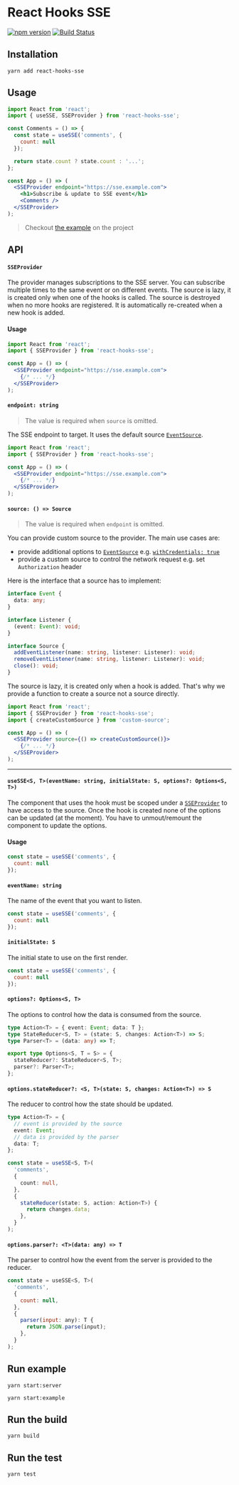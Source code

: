 # React Hooks SSE

[![npm version](https://badge.fury.io/js/react-hooks-sse.svg)](https://badge.fury.io/js/react-hooks-sse) [![Build Status](https://travis-ci.org/samouss/react-hooks-sse.svg?branch=master)](https://travis-ci.org/samouss/react-hooks-sse)

## Installation

```
yarn add react-hooks-sse
```

## Usage

```jsx
import React from 'react';
import { useSSE, SSEProvider } from 'react-hooks-sse';

const Comments = () => {
  const state = useSSE('comments', {
    count: null
  });

  return state.count ? state.count : '...';
};

const App = () => (
  <SSEProvider endpoint="https://sse.example.com">
    <h1>Subscribe & update to SSE event</h1>
    <Comments />
  </SSEProvider>
);
```

> Checkout [the example](/example) on the project

## API

#### `SSEProvider`

The provider manages subscriptions to the SSE server. You can subscribe multiple times to the same event or on different events. The source is lazy, it is created only when one of the hooks is called. The source is destroyed when no more hooks are registered. It is automatically re-created when a new hook is added.

#### Usage

```jsx
import React from 'react';
import { SSEProvider } from 'react-hooks-sse';

const App = () => (
  <SSEProvider endpoint="https://sse.example.com">
    {/* ... */}
  </SSEProvider>
);
```

#### `endpoint: string`

> The value is required when `source` is omitted.

The SSE endpoint to target. It uses the default source [`EventSource`][EventSource].

```jsx
import React from 'react';
import { SSEProvider } from 'react-hooks-sse';

const App = () => (
  <SSEProvider endpoint="https://sse.example.com">
    {/* ... */}
  </SSEProvider>
);
```

#### `source: () => Source`

> The value is required when `endpoint` is omitted.

You can provide custom source to the provider. The main use cases are:

- provide additional options to [`EventSource`][EventSource] e.g. [`withCredentials: true`](https://developer.mozilla.org/en-US/docs/Web/API/EventSource/EventSource#Parameters)
- provide a custom source to control the network request e.g. set `Authorization` header

Here is the interface that a source has to implement:

```ts
interface Event {
  data: any;
}

interface Listener {
  (event: Event): void;
}

interface Source {
  addEventListener(name: string, listener: Listener): void;
  removeEventListener(name: string, listener: Listener): void;
  close(): void;
}
```

The source is lazy, it is created only when a hook is added. That's why we provide a function to create a source not a source directly.

```jsx
import React from 'react';
import { SSEProvider } from 'react-hooks-sse';
import { createCustomSource } from 'custom-source';

const App = () => (
  <SSEProvider source={() => createCustomSource()}>
    {/* ... */}
  </SSEProvider>
);
```

----

#### `useSSE<S, T>(eventName: string, initialState: S, options?: Options<S, T>)`

The component that uses the hook must be scoped under a [`SSEProvider`](#SSEProvider) to have access to the source. Once the hook is created none of the options can be updated (at the moment). You have to unmout/remount the component to update the options.

#### Usage

```jsx
const state = useSSE('comments', {
  count: null
});
```

#### `eventName: string`

The name of the event that you want to listen.

```jsx
const state = useSSE('comments', {
  count: null
});
```

#### `initialState: S`

The initial state to use on the first render.

```jsx
const state = useSSE('comments', {
  count: null
});
```

#### `options?: Options<S, T>`

The options to control how the data is consumed from the source.

```ts
type Action<T> = { event: Event; data: T };
type StateReducer<S, T> = (state: S, changes: Action<T>) => S;
type Parser<T> = (data: any) => T;

export type Options<S, T = S> = {
  stateReducer?: StateReducer<S, T>;
  parser?: Parser<T>;
};
```

#### `options.stateReducer?: <S, T>(state: S, changes: Action<T>) => S`

The reducer to control how the state should be updated.

```ts
type Action<T> = {
  // event is provided by the source
  event: Event;
  // data is provided by the parser
  data: T;
};

const state = useSSE<S, T>(
  'comments',
  {
    count: null,
  },
  {
    stateReducer(state: S, action: Action<T>) {
      return changes.data;
    },
  }
);
```

#### `options.parser?: <T>(data: any) => T`

The parser to control how the event from the server is provided to the reducer.

```jsx
const state = useSSE<S, T>(
  'comments',
  {
    count: null,
  },
  {
    parser(input: any): T {
      return JSON.parse(input);
    },
  }
);
```

## Run example

```
yarn start:server
```

```
yarn start:example
```

## Run the build

```
yarn build
```

## Run the test

```
yarn test
```

[EventSource]: https://developer.mozilla.org/en-US/docs/Web/API/EventSource
